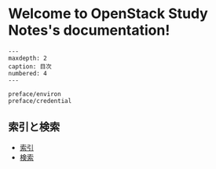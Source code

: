 # Welcome to OpenStack Study Notes's documentation!

```{toctree}
---
maxdepth: 2
caption: 目次
numbered: 4
---

preface/environ
preface/credential
```

## 索引と検索

- [索引](genindex)
- [検索](search)
